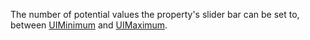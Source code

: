 The number of potential values the property's slider bar can be set to, between [UIMinimum](https://developer.roblox.com/api-reference/property/ReflectionMetadataItem/UIMinimum) and [UIMaximum](https://developer.roblox.com/api-reference/property/ReflectionMetadataItem/UIMaximum).